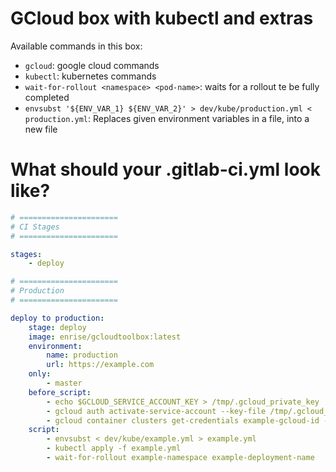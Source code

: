 # GCloud box with kubectl and extras

Available commands in this box:

- `gcloud`: google cloud commands
- `kubectl`: kubernetes commands
- `wait-for-rollout <namespace> <pod-name>`: waits for a rollout te be fully completed
- `envsubst '${ENV_VAR_1} ${ENV_VAR_2}' > dev/kube/production.yml < production.yml`: Replaces given environment variables in a file, into a new file

# What should your .gitlab-ci.yml look like?

```yml
# ======================
# CI Stages
# ======================

stages:
    - deploy

# ======================
# Production
# ======================

deploy to production:
    stage: deploy
    image: enrise/gcloudtoolbox:latest
    environment:
        name: production
        url: https://example.com
    only:
        - master
    before_script:
        - echo $GCLOUD_SERVICE_ACCOUNT_KEY > /tmp/.gcloud_private_key
        - gcloud auth activate-service-account --key-file /tmp/.gcloud_private_key
        - gcloud container clusters get-credentials example-gcloud-id --project example-project --zone europe-example
    script:
        - envsubst < dev/kube/example.yml > example.yml
        - kubectl apply -f example.yml
        - wait-for-rollout example-namespace example-deployment-name
```
